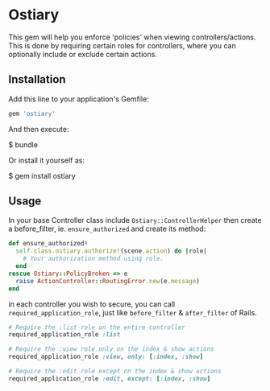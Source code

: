 # Ostiary

This gem will help you enforce 'policies' when viewing controllers/actions.
This is done by requiring certain roles for controllers, where you can
optionally include or exclude certain actions.

## Installation

Add this line to your application's Gemfile:

```ruby
gem 'ostiary'
```

And then execute:

  $ bundle

Or install it yourself as:

  $ gem install ostiary

## Usage

In your base Controller class include `Ostiary::ControllerHelper`
then create a before_filter, ie. `ensure_authorized` and create its method:

```ruby
def ensure_authorized!
  self.class.ostiary.authorize!(scene.action) do |role|
    # Your authorization method using role.
  end
rescue Ostiary::PolicyBroken => e
  raise ActionController::RoutingError.new(e.message)
end
```

in each controller you wish to secure, you can call `required_application_role`, just like `before_filter` & `after_filter` of Rails.

```ruby
# Require the :list role on the entire controller
required_application_role :list

# Require the :view role only on the index & show actions
required_application_role :view, only: [:index, :show]

# Require the :edit role except on the index & show actions
required_application_role :edit, except: [:index, :show]
```
